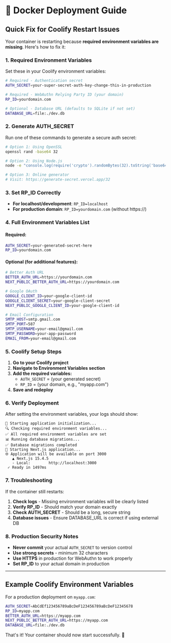 # 🐳 Docker Deployment Guide

## Quick Fix for Coolify Restart Issues

Your container is restarting because **required environment variables are missing**. Here's how to fix it:

### 1. Required Environment Variables

Set these in your Coolify environment variables:

```bash
# Required - Authentication secret
AUTH_SECRET=your-super-secret-auth-key-change-this-in-production

# Required - WebAuthn Relying Party ID (your domain)
RP_ID=yourdomain.com

# Optional - Database URL (defaults to SQLite if not set)
DATABASE_URL=file:./dev.db
```

### 2. Generate AUTH_SECRET

Run one of these commands to generate a secure auth secret:

```bash
# Option 1: Using OpenSSL
openssl rand -base64 32

# Option 2: Using Node.js
node -e "console.log(require('crypto').randomBytes(32).toString('base64'))"

# Option 3: Online generator
# Visit: https://generate-secret.vercel.app/32
```

### 3. Set RP_ID Correctly

- **For localhost/development**: `RP_ID=localhost`
- **For production domain**: `RP_ID=yourdomain.com` (without https://)

### 4. Full Environment Variables List

#### Required:
```bash
AUTH_SECRET=your-generated-secret-here
RP_ID=yourdomain.com
```

#### Optional (for additional features):
```bash
# Better Auth URL
BETTER_AUTH_URL=https://yourdomain.com
NEXT_PUBLIC_BETTER_AUTH_URL=https://yourdomain.com

# Google OAuth
GOOGLE_CLIENT_ID=your-google-client-id
GOOGLE_CLIENT_SECRET=your-google-client-secret
NEXT_PUBLIC_GOOGLE_CLIENT_ID=your-google-client-id

# Email Configuration
SMTP_HOST=smtp.gmail.com
SMTP_PORT=587
SMTP_USERNAME=your-email@gmail.com
SMTP_PASSWORD=your-app-password
EMAIL_FROM=your-email@gmail.com
```

### 5. Coolify Setup Steps

1. **Go to your Coolify project**
2. **Navigate to Environment Variables section**
3. **Add the required variables:**
   - `AUTH_SECRET` = (your generated secret)
   - `RP_ID` = (your domain, e.g., "myapp.com")
4. **Save and redeploy**

### 6. Verify Deployment

After setting the environment variables, your logs should show:

```
🚀 Starting application initialization...
🔍 Checking required environment variables...
✅ All required environment variables are set
📊 Running database migrations...
✅ Database migrations completed
🌟 Starting Next.js application...
🌐 Application will be available on port 3000
   ▲ Next.js 15.4.5
   - Local:        http://localhost:3000
 ✓ Ready in 1497ms
```



### 7. Troubleshooting

If the container still restarts:

1. **Check logs** - Missing environment variables will be clearly listed
2. **Verify RP_ID** - Should match your domain exactly
3. **Check AUTH_SECRET** - Should be a long, secure string
4. **Database issues** - Ensure DATABASE_URL is correct if using external DB

### 8. Production Security Notes

- **Never commit** your actual `AUTH_SECRET` to version control
- **Use strong secrets** - minimum 32 characters
- **Use HTTPS** in production for WebAuthn to work properly
- **Set RP_ID** to your actual domain in production

---

## Example Coolify Environment Variables

For a production deployment on `myapp.com`:

```bash
AUTH_SECRET=AbCdEf123456789aBcDeF123456789aBcDeF12345678
RP_ID=myapp.com
BETTER_AUTH_URL=https://myapp.com
NEXT_PUBLIC_BETTER_AUTH_URL=https://myapp.com
DATABASE_URL=file:./dev.db
```

That's it! Your container should now start successfully. 🎉

